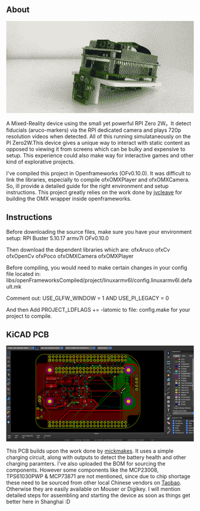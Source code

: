 
## About

![mrpi](./mrp2.png)

A Mixed-Reality device using the small yet powerful RPI Zero 2W。It detect fiducials (aruco-markers) via the RPI dedicated camera and plays 720p resolution videos when detected. All of this running simulataneously on the PI Zero2W.This device gives a unique way to interact with static content as opposed to viewing it from screens which can be bulky and expensive to setup. This experience could also make way for interactive games and other kind of explorative projects.

I've compiled this project in Openframeworks (OFv0.10.0). It was difficult to link the libraries, especially to compile ofxOMXPlayer and ofxOMXCamera. So, ill provide a detailed guide for the right environment and setup instructions. This project greatly relies on the work done by [jvcleave](https://github.com/jvcleave/ofxOMXCamera) for building the OMX wrapper inside openframeworks. 

## Instructions 
Before downloading the source files, make sure you have your environment setup:
RPI Buster 5.10.17 armv7l
OFv0.10.0

Then download the dependent libraries which are:
ofxAruco
ofxCv
ofxOpenCv
ofxPoco
ofxOMXCamera
ofxOMXPlayer

Before compiling, you would need to make certain changes in your config file located in:
libs/openFrameworksCompiled/project/linuxarmv6l/config.linuxarmv6l.default.mk

Comment out: USE_GLFW_WINDOW = 1 AND USE_PI_LEGACY = 0

And then Add PROJECT_LDFLAGS += -latomic to file: config.make for your project to compile.

## KiCAD PCB

![pcb](./pcb-image.png)

This PCB builds upon the work done by [mickmakes](https://github.com/MickMake/Project-PiProjector). It uses a simple charging circuit, along with outputs to detect the battery health and other charging paramters. I've also uploaded the BOM for sourcing the components. However some components like the MCP23008, TPS61030PWP & MCP73871 are not mentioned, since due to chip shortage these need to be sourced from other local Chinese vendors on [Taobao](http://taobao.com). Otherwise they are easily available on Mouser or Digikey. 
I will mention detailed steps for assembling and starting the device as soon as things get better here in Shanghai :D



